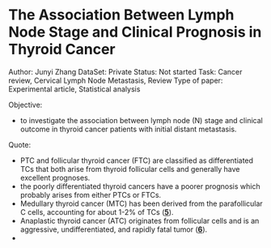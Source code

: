 # The Association Between Lymph Node Stage and Clinical Prognosis in Thyroid Cancer

Author: Junyi Zhang
DataSet: Private 
Status: Not started
Task: Cancer review, Cervical Lymph Node Metastasis, Review
Type of paper: Experimental article, Statistical analysis

Objective:

- to investigate the association between lymph node (N) stage and clinical outcome in thyroid cancer patients with initial distant metastasis.

Quote:

- PTC and follicular thyroid cancer (FTC) are classified as differentiated TCs that both arise from thyroid follicular cells and generally have excellent prognoses.
- the poorly differentiated thyroid cancers have a poorer prognosis which probably arises from either PTCs or FTCs.
- Medullary thyroid cancer (MTC) has been derived from the parafollicular C cells, accounting for about 1-2% of TCs ([**5**](https://www.frontiersin.org/journals/endocrinology/articles/10.3389/fendo.2020.00090/full#B5)).
- Anaplastic thyroid cancer (ATC) originates from follicular cells and is an aggressive, undifferentiated, and rapidly fatal tumor ([**6**](https://www.frontiersin.org/journals/endocrinology/articles/10.3389/fendo.2020.00090/full#B6)).
-